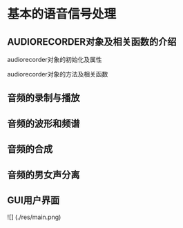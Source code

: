 # 基本的语音信号处理

## AUDIORECORDER对象及相关函数的介绍

audiorecorder对象的初始化及属性

audiorecorder对象的方法及相关函数

## 音频的录制与播放	
	
## 音频的波形和频谱	

## 音频的合成	

## 音频的男女声分离	

## GUI用户界面	

![] (./res/main.png)
